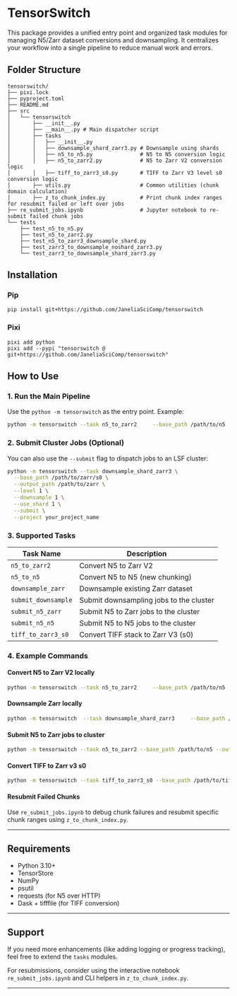 # TensorSwitch

This package provides a unified entry point and organized task modules for managing N5/Zarr dataset conversions and downsampling. It centralizes your workflow into a single pipeline to reduce manual work and errors.

## Folder Structure

```
tensorswitch/
├── pixi.lock
├── pyproject.toml
├── README.md
├── src
│   └── tensorswitch
│       ├── __init__.py
│       ├── __main__.py # Main dispatcher script
│       ├── tasks
│       │   ├── __init__.py
│       │   ├── downsample_shard_zarr3.py # Downsample using shards
│       │   ├── n5_to_n5.py               # N5 to N5 conversion logic
│       │   ├── n5_to_zarr2.py            # N5 to Zarr V2 conversion logic
│       │   ├── tiff_to_zarr3_s0.py       # TIFF to Zarr V3 level s0 conversion logic  
│       ├── utils.py                      # Common utilities (chunk domain calculation)
│       ├── z_to_chunk_index.py           # Print chunk index ranges for resubmit failed or left over jobs
├── re_submit_jobs.ipynb                  # Jupyter notebook to re-submit failed chunk jobs
└── tests
    ├── test_n5_to_n5.py
    ├── test_n5_to_zarr2.py
    ├── test_n5_to_zarr3_downsample_shard.py
    ├── test_zarr3_to_downsample_noshard_zarr3.py
    └── test_zarr3_to_downsample_shard_zarr3.py

```

## Installation

### Pip

```
pip install git+https://github.com/JaneliaSciComp/tensorswitch
```

### Pixi

```
pixi add python
pixi add --pypi "tensorswitch @ git+https://github.com/JaneliaSciComp/tensorswitch"
```

## How to Use

### 1. Run the Main Pipeline

Use the `python -m tensorswitch` as the entry point. Example:

```bash
python -m tensorswitch --task n5_to_zarr2     --base_path /path/to/n5     --output_path /path/to/zarr2     --level 0
```

### 2. Submit Cluster Jobs (Optional)

You can also use the `--submit` flag to dispatch jobs to an LSF cluster:

```bash
python -m tensorswitch --task downsample_shard_zarr3 \
  --base_path /path/to/zarr/s0 \
  --output_path /path/to/zarr \
  --level 1 \
  --downsample 1 \
  --use_shard 1 \
  --submit \
  --project your_project_name
```

### 3. Supported Tasks

| Task Name            | Description |
|----------------------|-----------------------------------------|
| `n5_to_zarr2`        | Convert N5 to Zarr V2                   |
| `n5_to_n5`           | Convert N5 to N5 (new chunking)         |
| `downsample_zarr`    | Downsample existing Zarr dataset        |
| `submit_downsample`  | Submit downsampling jobs to the cluster |
| `submit_n5_zarr`     | Submit N5 to Zarr jobs to the cluster   |
| `submit_n5_n5`       | Submit N5 to N5 jobs to the cluster     |
| `tiff_to_zarr3_s0`   | Convert TIFF stack to Zarr V3 (s0)      |


### 4. Example Commands

#### Convert N5 to Zarr V2 locally
```bash
python -m tensorswitch --task n5_to_zarr2     --base_path /path/to/n5     --output_path /path/to/zarr2     --level 0
```

#### Downsample Zarr locally
```bash
python -m tensorswitch  --task downsample_shard_zarr3     --base_path /path/to/zarr/s0     --output_path /path/to/zarr     --level 1     --use_shard 1
```

#### Submit N5 to Zarr jobs to cluster
```bash
python -m tensorswitch --task n5_to_zarr2 --base_path /path/to/n5 --output_path /path/to/zarr2 --submit --project your_project_name
```

#### Convert TIFF to Zarr v3 s0
```bash
python -m tensorswitch --task tiff_to_zarr3_s0 --base_path /path/to/tiff_folder --output_path /path/to/zarr3 --use_shard 0
```

#### Resubmit Failed Chunks
Use `re_submit_jobs.ipynb` to debug chunk failures and resubmit specific chunk ranges using `z_to_chunk_index.py`.


---

## Requirements

- Python 3.10+
- TensorStore
- NumPy
- psutil
- requests (for N5 over HTTP)
- Dask + tifffile (for TIFF conversion)

---

## Support

If you need more enhancements (like adding logging or progress tracking), feel free to extend the `tasks` modules.

For resubmissions, consider using the interactive notebook `re_submit_jobs.ipynb` and CLI helpers in `z_to_chunk_index.py`.

---
